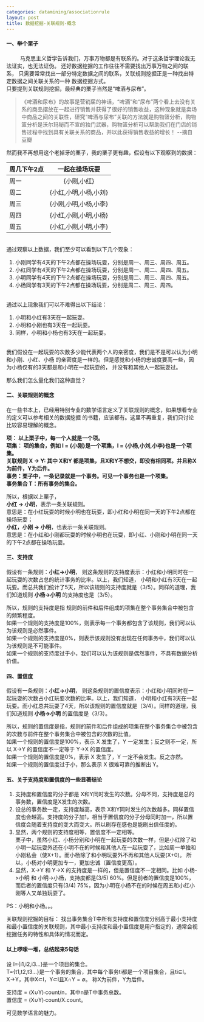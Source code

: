 ```yaml
---
categories: datamining/associationrule
layout: post
title: 数据挖掘-关联规则-概念
---
```


#### 一、举个栗子
&emsp;
&emsp;
马克思主义哲学告诉我们，万事万物都是有联系的。对于这条哲学理论我无法证实，也无法证伪。
还好数据挖掘的工作往往不需要找出万事万物之间的联系，
只需要常常找出一部分特定数据之间的联系，关联规则挖掘正是一种找出特定数据之间关联关系的一种
数据挖掘方式。    
只要提到关联规则挖掘，最经典的栗子当然是“啤酒与尿布”。    

> 《啤酒和尿布》的故事是营销届的神话，“啤酒”和“尿布”两个看上去没有关系的商品摆放在一起进行销售并获得了很好的销售收益，这种现象就是卖场中商品之间的关联性，研究“啤酒与尿布”关联的方法就是购物篮分析，购物篮分析是沃尔玛秘而不宣的独门武器，购物篮分析可以帮助我们在门店的销售过程中找到具有关联关系的商品，并以此获得销售收益的增长！ --摘自豆瓣    

然而我不再想用这个老掉牙的栗子，我的栗子更有趣，假设有以下观察到的数据：

|周几下午2点|  一起在操场玩耍      | 
|------|:--------------------:|
| 周一 |  {小刚,小红} |
| 周二 |  {小红,小明,小杨,小刘} |
| 周三 |  {小刚,小明,小杨,小李} |
| 周四 |  {小红,小刚,小明,小杨} |
| 周五 |  {小红,小刚,小明,小李} |    

<br/>
通过观察以上数据，我们至少可以看到以下几个现象：

1. 小刚同学有4天的下午2点都在操场玩耍，分别是周一、周三、周四、周五。
2. 小红同学有4天的下午2点都在操场玩耍，分别是周一、周二、周四、周五。
3. 小明同学有4天的下午2点都在操场玩耍，分别是周二、周三、周四、周五。
4. 小杨同学有3天的下午2点都在操场玩耍，分别是周二、周三、周四。    

<br/>
通过以上现象我们可以不难得出以下结论：    

1. 小明和小红有3天在一起玩耍。
2. 小明和小刚也有3天在一起玩耍。
3. 同样，小明和小杨也有3天在一起玩耍。

<br/>
我们假设在一起玩耍的次数多少能代表两个人的亲密度，我们是不是可以认为小明和小刚、小红、小杨
的亲密度是一样的。但是感觉和小杨的忠诚度要高一些，因为小杨仅有的3天都是和小明在一起玩耍的，
并没有和其他人一起玩耍过。 
   
那么我们怎么量化我们这种直觉？

#### 二、关联规则的概念
在一些书本上，已经用特别专业的数学语言定义了关联规则的概念，如果想看专业的定义可以参考相关的数据挖掘
的书籍，应该都有。这里不再重复，我们只讨论比较容易理解的概念。    
   
**项： 以上栗子中，每一个人就是一个项。**      
**项集： 项的集合，例如 I = {小刚}是一个项集，I = {小杨,小刘,小李}也是一个项集。**    
**关联规则 X -> Y: 其中 X和Y 都是项集，且X和Y不想交，即没有相同项。并且称X为前件，Y为后件。**  
**事务：栗子中，一条记录就是一个事务。可见一个事务也是一个项集。**    
**事务集合 T：所有事务的集合。**   

所以，根据以上栗子，  
**小红 -> 小明**，表示一条关联规则。    
意思是：在小红玩耍的时候小明也在玩耍，即小红和小明在同一天的下午2点都在操场玩耍；    
**小红，小刚 -> 小明**，也表示一条关联规则。    
意思是：在小红和小刚都玩耍的时候小明也在玩耍，即小红、小刚和小明在同一天的下午2点都在操场玩耍。 

#### 三、支持度
假设有一条规则：**小红->小明**，
则这条规则的支持度表示：小红和小明同时在一起玩耍的次数占总的统计事务的比率。以上，我们知道，
小明和小红有3天在一起玩耍。而总共我们统计了5天，所以该规则的支持度就是（3/5）。同样的道理，我们知道规则 **小杨->小明** 的支持度也是（3/5）。    

所以，规则的支持度是指 规则的前件和后件组成的项集在整个事务集合中被包含的频繁程度。    
如果一个规则的支持度是100%，则表示每一个事务都包含了该规则，我们可以认为该规则是必然事件。     
如果一个规则的支持度是0%，则表示该规则没有出现在任何事务中，我们可以认为该规则是不可能事件。   
如果一个规则的支持度过于小，我们可以认为该规则是偶然事件，不具有数据分析价值。  

#### 四、置信度
假设有一条规则：**小红->小明**，
则这条规则的置信度表示：小红和小明同时在一起玩耍的次数占小红玩耍次数的比率。以上，我们知道，
小明和小红有3天在一起玩耍。而小红总共玩耍了4天，所以该规则的置信度就是（3/4）。同样的道理，我们知道规则 **小杨->小明** 的置信度是（3/3）。  

所以，规则的置信度是指，规则的前件和后件组成的项集在整个事务集合中被包含的次数与前件在整个事务集合中被包含的次数的比值。  
如果一个规则的置信度是100%，表示 X 发生了，Y 一定发生；反之则不一定，所以 X->Y 的置信度不一定等于 Y->X 的置信度。     
如果一个规则的置信度是0%，表示 X 发生了，Y 一定不会发生。反之亦然。    
如果一个规则的置信度过于小，那么表示 X 很难可靠的推断出 Y。    

#### 五、关于支持度和置信度的一些显著结论
1. 支持度和置信度的分子都是 X和Y同时发生的次数。分母不同，支持度是总的事务数，置信度是X发生的次数。
2. 设总的事务数一定，支持度越高，表示 X和Y同时发生的次数越多。同样置信度也会越高。支持度的分子加1，相当于置信度的分子分母同时加一，所以置信度会随着支持度的变大而变大。所以刷存在感也是能刷出信任度的。  
3. 显然，两个规则的支持度相等，置信度不一定相等。    
栗子中，虽然小红、小杨分别和小明在一起玩耍的次数一样，但是小红除了和小明一起玩耍外还在小明不在的时候和其他人在一起玩耍了，比如周一单独和小刚私会（使X+1）。而小杨除了和小明玩耍外不再和其他人玩耍(X+0)。
所以，小杨对小明更加专一，更加忠诚（置信度更高）。    
4. 显然，X->Y 和 Y->X 的支持度是一样的，但是置信度不一定相同。比如 小杨->小明 和 小明->小杨，支持度都是(3/5) 60%。但是前者的置信度是100%，而后者的置信度只有(3/4) 75%，因为小明在小杨不在的时候在周五和小红小刚等人又单独玩耍了。 

PS：小明和小杨。。。

关联规则挖掘的目标：
找出事务集合T中所有支持度和置信度分别高于最小支持度和最小置信度的关联规则，其中最小支持度和最小置信度是用户指定的，通常会视挖掘任务的特性和具体的情况而定。

#### 以上啰嗦一堆，总结起来5句话
设 I={i1,i2,i3...}是一个项目的集合。    
T={t1,t2,t3...}是一个事务的集合，其中每个事务ti都是一个项目集合，且ti⊆I。    
X->Y，其中X⊂I，Y⊂I且X∩Y = ∅。  称X为前件，Y为后件。    

支持度 = (X∪Y)∙count/n，其中n是T中事务总数。    
置信度 = (X∪Y)∙count/X.count。    

可见数学语言的魅力。





